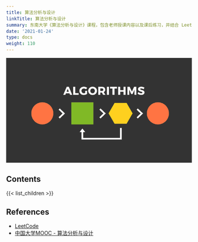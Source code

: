 ```yaml
---
title: 算法分析与设计
linkTitle: 算法分析与设计
summary: 东南大学《算法分析与设计》课程，包含老师授课内容以及课后练习，并结合 LeetCode 平台评估学习效果。通过学习，可以掌握算法设计的三种重要方法——分治、动态规划、贪心，并且学会分析算法的时间、空间复杂度。
date: '2021-01-24'
type: docs
weight: 110
---
```


![](cover.png)

## Contents

{{< list_children >}}

## References

- [LeetCode](https://leetcode-cn.com/)
- [中国大学MOOC - 算法分析与设计](https://www.icourse163.org/course/BUAA-1449777166)
